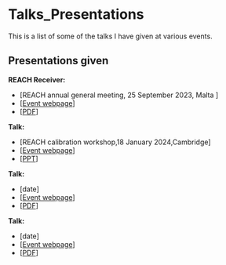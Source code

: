 # Talks_Presentations


This is a list of some of the talks I have given at various events.

## Presentations given

 **REACH Receiver:**  
-  [REACH annual general meeting, 25 September 2023, Malta \]
-  \[[Event webpage](https://www.um.edu.mt/events/reachworkshop2023/)]
-  \[[PDF](https://github.com/DannyMolnar/Talks_Presentations/raw/main/Malta_REACHmeeting_Receiver_DM.pdf)] 

 **Talk:**  
 - \[REACH calibration workshop,18 January 2024,Cambridge]
 - \[[Event webpage](link)]
 - \[[PPT](https://github.com/DannyMolnar/Talks_Presentations/blob/main/Calibration_workshop_2024Jan18.pptx)]
   
 **Talk:**  
 - \[date\]
 - \[[Event webpage](link)]
 - \[[PDF](link)]
   
 **Talk:**  
 - \[date\]
 - \[[Event webpage](link)]
 - \[[PDF](link)]


